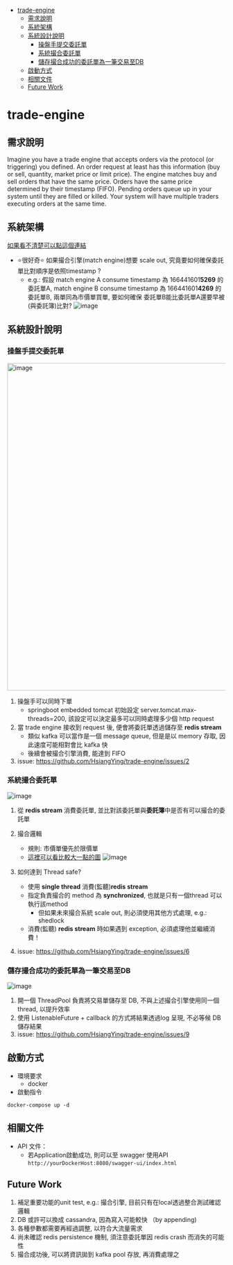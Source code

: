 - [trade-engine](#trade-engine)
  * [需求說明](#需求說明)
  * [系統架構](#系統架構)
  * [系統設計說明](#系統設計說明)
    + [操盤手提交委託單](#操盤手提交委託單)
    + [系統撮合委託單](#系統撮合委託單)
    + [儲存撮合成功的委託單為一筆交易至DB](#儲存撮合成功的委託單為一筆交易至db)
  * [啟動方式](#啟動方式)
  * [相關文件](#相關文件)
  * [Future Work](#future-work)
  
# trade-engine

## 需求說明
Imagine you have a trade engine that accepts orders via the protocol (or triggering) you defined. 
An order request at least has this information (buy or sell, quantity, market price or limit price).
The engine matches buy and sell orders that have the same price. Orders have the same price determined by their timestamp (FIFO). 
Pending orders queue up in your system until they are filled or killed. 
Your system will have multiple traders executing orders at the same time.


## 系統架構
[如果看不清楚可以點這個連結](https://whimsical.com/trade-engine-system-architechure-55jZhRdv8FmJJ3oqFucy82)

- :star:很好奇:star: 如果撮合引擎(match engine)想要 scale out, 究竟要如何確保委託單比對順序是依照timestamp ?
  - e.g.: 假設 match engine A consume timestamp 為  166441601**5269** 的委託單A, match engine B consume timestamp 為  166441601**4269** 的委託單B, 兩單同為市價單買單, 要如何確保 委託單B能比委託單A還要早被(與委託簿)比對?
![image](https://user-images.githubusercontent.com/104806006/192568924-06b373f5-bf82-4e62-8009-7708a77aaea0.png)




## 系統設計說明

### 操盤手提交委託單
<img width="754" alt="image" src="https://user-images.githubusercontent.com/104806006/192535777-8dc9d09c-5fbc-4134-9dc8-aaf638681f02.png">

1. 操盤手可以同時下單
   - springboot embedded tomcat 初始設定 server.tomcat.max-threads=200, 該設定可以決定最多可以同時處理多少個 http request
2. 當 trade engine 接收到 request 後, 便會將委託單透過儲存至 **redis stream**
   - 類似 kafka 可以當作是一個 message queue, 但是是以 memory 存取, 因此速度可能相對會比 kafka 快
   - 後續會被撮合引擎消費, 能達到 FIFO
3. issue: https://github.com/HsiangYing/trade-engine/issues/2



### 系統撮合委託單
![image](https://user-images.githubusercontent.com/104806006/192538333-c225d30f-1d4c-4abe-9810-b87ffc4b6396.png)
   
1. 從 **redis stream** 消費委託單, 並比對該委託單與**委託簿**中是否有可以撮合的委託單
2. 撮合邏輯
   - 規則: 市價單優先於限價單
   - [這裡可以看比較大一點的圖](https://whimsical.com/trade-engine-28temnR9yP5bnVryCoGtWS)
   ![image](https://user-images.githubusercontent.com/104806006/192541403-6dd4ddc9-b1c1-4d05-ae4f-72bd446b8d7f.png)

3. 如何達到 Thread safe?
   - 使用 **single thread** 消費(監聽)**redis stream**
   - 指定負責撮合的 method 為 **synchronized**, 也就是只有一個thread 可以執行該method
     - 但如果未來撮合系統 scale out, 則必須使用其他方式處理, e.g.: shedlock
   - 消費(監聽) **redis stream** 時如果遇到 exception, 必須處理他並繼續消費！
3. issue: https://github.com/HsiangYing/trade-engine/issues/6

### 儲存撮合成功的委託單為一筆交易至DB
![image](https://user-images.githubusercontent.com/104806006/192539110-550430f8-5ca9-425a-95b2-c2525ff6e15c.png)

1. 開一個 ThreadPool 負責將交易單儲存至 DB, 不與上述撮合引擎使用同一個 thread, 以提升效率
2. 使用 ListenableFuture + callback 的方式將結果透過log 呈現, 不必等候 DB 儲存結果
3. issue: https://github.com/HsiangYing/trade-engine/issues/9

## 啟動方式
- 環境要求
  - docker
- 啟動指令

```docker-compose up -d```

## 相關文件
- API 文件：
  - 若Application啟動成功, 則可以至 swagger 使用API `http://yourDockerHost:8080/swagger-ui/index.html`

## Future Work
1. 補足重要功能的unit test, e.g.: 撮合引擎, 目前只有在local透過整合測試確認邏輯
2. DB 或許可以換成 cassandra, 因為寫入可能較快 （by appending)
3. 各種參數都需要再經過調整, 以符合大流量需求
4. 尚未確認 redis persistence 機制, 須注意委託單因 redis crash 而消失的可能性
5. 撮合成功後, 可以將資訊拋到 kafka pool 存放, 再消費處理之  






